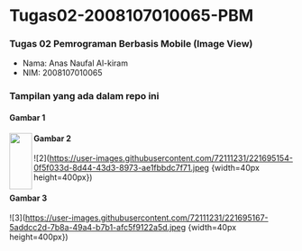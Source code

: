 # Tugas02-2008107010065-PBM
### Tugas 02 Pemrograman Berbasis Mobile (Image View)
- Nama: Anas Naufal Al-kiram
- NIM: 2008107010065

### Tampilan yang ada dalam repo ini
#### Gambar 1
<a href="url"><img src="[http://url.to/image.png](https://user-images.githubusercontent.com/72111231/221695148-c01950d0-babb-446f-b769-15e33009bc2c.jpeg)" align="left" height="100" width="40" ></a>
#### Gambar 2
![2](https://user-images.githubusercontent.com/72111231/221695154-0f5f033d-8d44-43d3-8973-ae1fbbdc7f71.jpeg {width=40px height=400px})
#### Gambar 3
![3](https://user-images.githubusercontent.com/72111231/221695167-5addcc2d-7b8a-49a4-b7b1-afc5f9122a5d.jpeg {width=40px height=400px})

